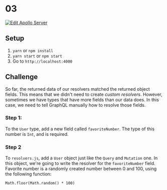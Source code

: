 # 03

[![Edit Apollo Server](https://codesandbox.io/static/img/play-codesandbox.svg)](https://codesandbox.io/s/apollo-server-1uq1d?fontsize=14)

## Setup

1. `yarn` or `npm install`
2. `yarn start` or `npm start`
3. Go to `http://localhost:4000`

## Challenge

So far, the returned data of our resolvers matched the returned object fields. This means that we didn't need to create _custom resolvers_. However, sometimes we have types that have more fields than our data does. In this case, we need to tell GraphQL manually how to resolve those fields.

### Step 1:

To the `User` type, add a new field called `favoriteNumber`. The type of this number is `Int`, and is required.

### Step 2

To `resolvers.js`, add a `User` object just like the `Query` and `Mutation` one. In this object, we're going to write the resolver for the `favoriteNumber` field. Favorite number is a randomly created number between 0 and 100, using the following function:

`Math.floor(Math.random() * 100)`
